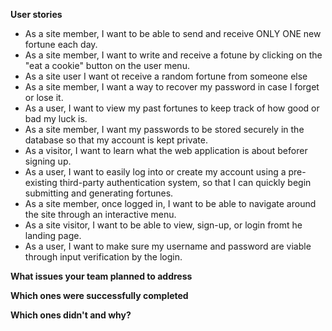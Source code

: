 **User stories**
- As a site member, I want to be able to send and receive ONLY ONE new fortune each day.
- As a site member, I want to write and receive a fotune by clicking on the "eat a cookie" button on the user menu.
- As a site user I want ot receive a random fortune from someone else
- As a site member, I want a way to recover my password in case I forget or lose it.
- As a user, I want to view my past fortunes to keep track of how good or bad my luck is.
- As a site member, I want my passwords to be stored securely in the database so that my account is kept private.
- As a visitor, I want to learn what the web application is about beforer signing up.
- As a user, I want to easily log into or create my account using a pre-existing third-party authentication system, so that I can quickly begin submitting and generating fortunes.
- As a site member, once logged in, I want to be able to navigate around the site through an interactive menu.
- As a site visitor, I want to be able to view, sign-up, or login fromt he landing page.
- As a user, I want to make sure my username and password are viable through input verification by the login.

**What issues your team planned to address**

**Which ones were successfully completed**

**Which ones didn't and why?**
